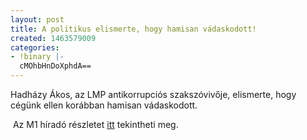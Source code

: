 ```yaml
---
layout: post
title: A politikus elismerte, hogy hamisan vádaskodott!
created: 1463579009
categories:
- !binary |-
  cMOhbHnDoXphdA==
---
```

<p>Hadházy Ákos, az LMP antikorrupciós szakszóvivője, elismerte, hogy cégünk ellen korábban hamisan vádaskodott.</p><p>&nbsp;Az M1 híradó részletet <a href="https://www.youtube.com/watch?v=N4H3ULqS-TQ&amp;feature=youtu.be" title="Híradó">itt</a> tekintheti meg.</p>
